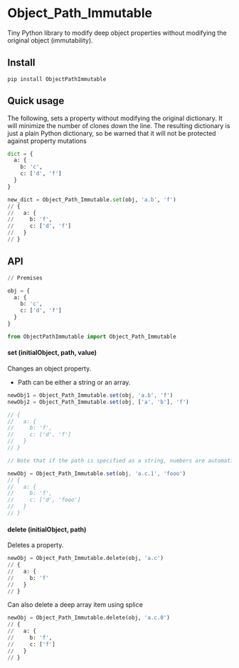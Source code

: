 Object_Path_Immutable
===========

Tiny Python library to modify deep object properties without modifying the original object (immutability).

## Install

    pip install ObjectPathImmutable

## Quick usage

The following, sets a property without modifying the original dictionary.
It will minimize the number of clones down the line. The resulting dictionary is just a plain Python dictionary,
so be warned that it will not be protected against property mutations

```python
dict = {
  a: {
    b: 'c',
    c: ['d', 'f']
  }
}

new_dict = Object_Path_Immutable.set(obj, 'a.b', 'f')
// {
//   a: {
//     b: 'f',
//     c: ['d', 'f']
//   }
// }
```

## API

```python
// Premises

obj = {
  a: {
    b: 'c',
    c: ['d', 'f']
  }
}

from ObjectPathImmutable import Object_Path_Immutable
```

#### set (initialObject, path, value)

Changes an object property.

- Path can be either a string or an array.

```javascript
newObj1 = Object_Path_Immutable.set(obj, 'a.b', 'f')
newObj2 = Object_Path_Immutable.set(obj, ['a', 'b'], 'f')

// {
//   a: {
//     b: 'f',
//     c: ['d', 'f']
//   }
// }

// Note that if the path is specified as a string, numbers are automatically interpreted as array indexes.

newObj = Object_Path_Immutable.set(obj, 'a.c.1', 'fooo')
// {
//   a: {
//     b: 'f',
//     c: ['d', 'fooo']
//   }
// }
```

#### delete (initialObject, path)

Deletes a property.

```python
newObj = Object_Path_Immutable.delete(obj, 'a.c')
// {
//   a: {
//     b: 'f'
//   }
// }
```

Can also delete a deep array item using splice

```python
newObj = Object_Path_Immutable.delete(obj, 'a.c.0')
// {
//   a: {
//     b: 'f',
//     c: ['f']
//   }
// }
```
